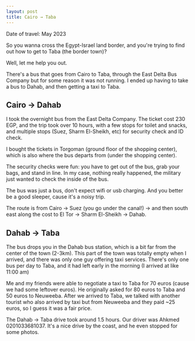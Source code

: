 ```yaml
---
layout: post
title: Cairo → Taba
---
```


Date of travel: May 2023

So you wanna cross the Egypt-Israel land border, and you're trying to find out how to get to Taba (the border town)?

Well, let me help you out.

There's a bus that goes from Cairo to Taba, through the East Delta Bus Company but for some reason it was not running. I ended up having to take a bus to Dahab, and then getting a taxi to Taba.

## Cairo → Dahab

I took the overnight bus from the East Delta Company. The ticket cost 230 EGP, and the trip took over 10 hours, with a few stops for toilet and snacks, and multiple stops (Suez, Sharm El-Sheikh, etc) for security check and ID check.

I bought the tickets in Torgoman (ground floor of the shopping center), which is also where the bus departs from (under the shopping center).

The security checks were fun: you have to get out of the bus, grab your bags, and stand in line. In my case, nothing really happened, the military just wanted to check the inside of the bus.

The bus was just a bus, don't expect wifi or usb charging. And you better be a good sleeper, cause it's a noisy trip.

The route is from Cairo → Suez (you go under the canal!) → and then south east along the cost to El Tor → Sharm El-Sheikh → Dahab.

## Dahab → Taba

The bus drops you in the Dahab bus station, which is a bit far from the center of the town (2-3km). This part of the town was totally empty when I arrived, and there was only one guy offering taxi services. There's only one bus per day to Taba, and it had left early in the morning (I arrived at like 11:00 am)

Me and my friends were able to negotiate a taxi to Taba for 70 euros (cause we had some leftover euros). He originally asked for 80 euros to Taba and 50 euros to Neuweeba. After we arrived to Taba, we talked with another tourist who also arrived by taxi but from Neuweeba and they paid ~25 euros, so I guess it was a fair price.

The Dahab → Taba drive took around 1.5 hours. Our driver was Ahkmed 0201033681037. It's a nice drive by the coast, and he even stopped for some photos.
